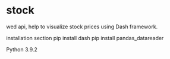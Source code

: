 # stock

wed api, help to visualize stock prices using Dash framework.

installation section
pip install dash
pip install pandas_datareader

Python 3.9.2
